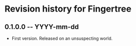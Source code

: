 # Revision history for Fingertree

## 0.1.0.0 -- YYYY-mm-dd

* First version. Released on an unsuspecting world.
